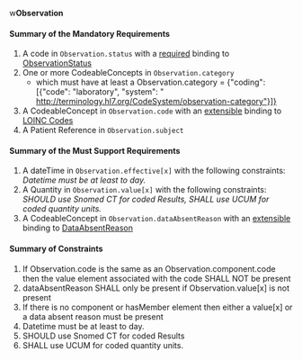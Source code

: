 
w**Observation**

#### Summary of the Mandatory Requirements
1.  A  code  in `Observation.status`
with a [required](http://hl7.org/fhir/R4/terminologies.html#required)
 binding to [ObservationStatus](http://hl7.org/fhir/ValueSet/observation-status)
1. One or more  CodeableConcepts  in `Observation.category`
   - which must have at least a Observation.category = {"coding": [{"code": "laboratory", "system": "	http://terminology.hl7.org/CodeSystem/observation-category"}]}
1.  A  CodeableConcept  in `Observation.code`
with an [extensible](http://hl7.org/fhir/R4/terminologies.html#extensible)
 binding to [LOINC Codes](http://hl7.org/fhir/ValueSet/observation-codes)
1.  A Patient Reference  in `Observation.subject`

#### Summary of the Must Support Requirements
1.  A  dateTime  in `Observation.effective[x]`
 with the following constraints: *Datetime must be at least to day.*
1.  A  Quantity  in `Observation.value[x]`
 with the following constraints: *SHOULD use Snomed CT for coded Results, SHALL use UCUM for coded quantity units.*
1.  A  CodeableConcept  in `Observation.dataAbsentReason`
with an [extensible](http://hl7.org/fhir/R4/terminologies.html#extensible)
 binding to [DataAbsentReason](http://hl7.org/fhir/ValueSet/data-absent-reason)

#### Summary of Constraints
1. If Observation.code is the same as an Observation.component.code then the value element associated with the code SHALL NOT be present
1. dataAbsentReason SHALL only be present if Observation.value[x] is not present
1. If there is no component or hasMember element then either a value[x] or a data absent reason must be present
1. Datetime must be at least to day.
1. SHOULD use Snomed CT for coded Results
1. SHALL use UCUM for coded quantity units.
